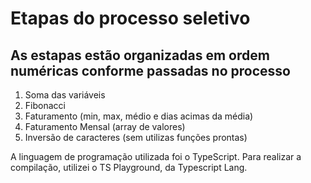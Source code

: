 # Etapas do processo seletivo

## As estapas estão organizadas em ordem numéricas conforme passadas no processo

1. Soma das variáveis
2. Fibonacci
3. Faturamento (min, max, médio e dias acimas da média)
4. Faturamento Mensal (array de valores)
5. Inversão de caracteres (sem utilizas funções prontas)

A linguagem de programação utilizada foi o TypeScript. Para realizar a compilação, utilizei o TS Playground, da Typescript Lang.
